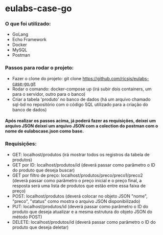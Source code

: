 # eulabs-case-go

### O que foi utilizado:
- GoLang
- Echo Framework
- Docker
- MySQL
- Postman

### Passos para rodar o projeto:
- Fazer o clone do projeto: git clone https://github.com/ricsjs/eulabs-case-go.git
- Rodar o comando: docker-compose up (irá subir dois containers, um para o servidor, outro para o banco)
- Criar a tabela 'produto' no banco de dados (há um arquivo chamado sql-bd no repositório com o código SQL utilizado para a criação do banco de dados)

#### Após realizar os passos acima, já poderá fazer as requisições, deixei um arquivo JSON deixei um arquivo JSON com a colection do postman com o nome de eulabscase.json como base.

### Requisições: 
- GET: localhost/produtos (irá mostrar todos os registros da tabela de produtos)
- GET por ID: localhost/produtos/id (deverá passar como parâmetro o ID do produto que deseja buscar)
- GET por filtro de preço: localhost/produtos/preco/preco1/preco2 (deverá passar como parâmetro o preço inicial e o preço final, a resposta será uma lista de produtos que estão entre essa faixa de preço)
- POST: localhost/produtos (deverá colocar no objeto JSON "nome", "preco", "status" como mostra o arquivo JSON disponibilizado)
- PUT: localhost/produtos/id (deverá passar como parâmetro o ID do produto que deseja atualizar e a mesma estrutura do objeto JSON do método POST)
- DELETE: localhost/produtos/id (deverá passar como parâmetro o ID do produto que deseja deletar)

